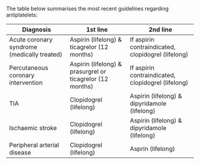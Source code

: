 The table below summarises the most recent guidelines regarding antiplatelets:  
  


| **Diagnosis** | **1st line** | **2nd line** |
| --- | --- | --- |
| Acute coronary syndrome (medically treated) | Aspirin (lifelong) \& ticagrelor (12 months) | If aspirin contraindicated, clopidogrel (lifelong) |
| Percutaneous coronary intervention | Aspirin (lifelong) \& prasurgrel or ticagrelor (12 months) | If aspirin contraindicated, clopidogrel (lifelong) |
| TIA | Clopidogrel (lifelong) | Aspirin (lifelong) \& dipyridamole (lifelong) |
| Ischaemic stroke | Clopidogrel (lifelong) | Aspirin (lifelong) \& dipyridamole (lifelong) |
| Peripheral arterial disease | Clopidogrel (lifelong) | Asprin (lifelong) |

